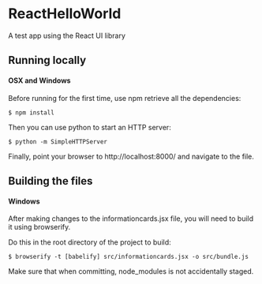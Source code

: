 # ReactHelloWorld
A test app using the React UI library

## Running locally

#### OSX and Windows
Before running for the first time, use npm retrieve all the dependencies:
```
$ npm install
```

Then you can use python to start an HTTP server:
```
$ python -m SimpleHTTPServer
```

Finally, point your browser to http://localhost:8000/ and navigate to the file.


## Building the files

#### Windows
After making changes to the informationcards.jsx file, you will need to build it using browserify.

Do this in the root directory of the project to build:
```
$ browserify -t [babelify] src/informationcards.jsx -o src/bundle.js
```

Make sure that when committing, node_modules is not accidentally staged. 